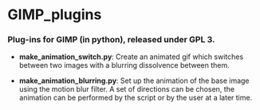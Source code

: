 # GIMP_plugins
### Plug-ins for GIMP (in python), released under GPL 3.

* **make_animation_switch.py**:
  Create an animated gif which switches between two images with a blurring dissolvence between them.

* **make_animation_blurring.py**:
  Set up the animation of the base image using the motion blur filter. A set of directions can be chosen, the animation can be performed by the script or by the user at a later time.
